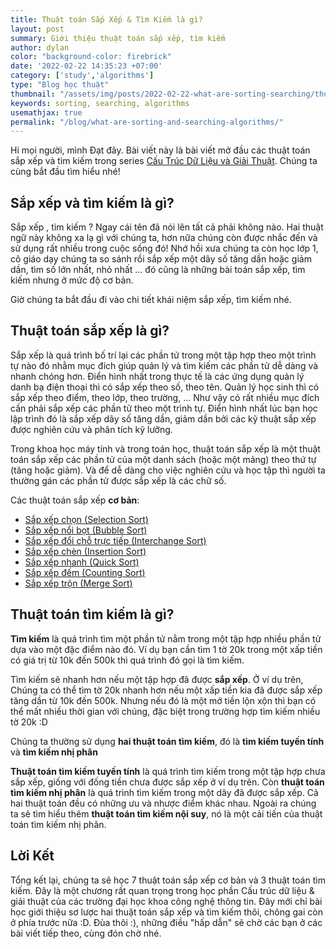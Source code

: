 ```yaml
---
title: Thuật toán Sắp Xếp & Tìm Kiếm là gì?
layout: post
summary: Giới thiệu thuật toán sắp xếp, tìm kiếm
author: dylan
color: "background-color: firebrick"
date: '2022-02-22 14:35:23 +07:00'
category: ['study','algorithms']
type: "Blog học thuật"
thumbnail: "/assets/img/posts/2022-02-22-what-are-sorting-searching/thumbnail.png"
keywords: sorting, searching, algorithms
usemathjax: true
permalink: "/blog/what-are-sorting-and-searching-algorithms/"
---
```


Hi mọi người, mình Đạt đây. Bài viết này là bài viết mở đầu các thuật toán sắp xếp và tìm kiếm trong series [Cấu Trúc Dữ Liệu và Giải Thuật](/blog/categories/algorithms/). Chúng ta cùng bắt đầu tìm hiểu nhé!

## **Sắp xếp và tìm kiếm là gì?**
Sắp xếp , tìm kiếm ? Ngay cái tên đã nói lên tất cả phải không nào. Hai thuật ngữ này không xa lạ gì với chúng ta, hơn nữa chúng còn được nhắc đến và sử dụng rất nhiều trong cuộc sống đó! Nhớ hồi xưa chúng ta còn học lớp 1, cô giáo dạy chúng ta so sánh rồi sắp xếp một dãy số tăng dần hoặc giảm dần, tìm số lớn nhất, nhỏ nhất ... đó cũng là những bài toán sắp xếp, tìm kiếm nhưng ở mức độ cơ bản.

Giờ chúng ta bắt đầu đi vào chi tiết khái niệm sắp xếp, tìm kiếm nhé.

## **Thuật toán sắp xếp là gì?**
Sắp xếp là quá trình bố trí lại các phần tử trong một tập hợp theo một trình tự nào đó nhằm mục đích giúp quản lý và tìm kiếm các phần tử dễ dàng và nhanh chóng hơn. Điển hình nhất trong thực tế là các ứng dụng quản lý danh bạ điện thoại thì có sắp xếp theo số, theo tên. Quản lý học sinh thì có sắp xếp theo điểm, theo lớp, theo trường, ... Như vậy có rất nhiều mục đích cần phải sắp xếp các phần tử theo một trình tự. Điển hình nhất lúc bạn học lập trình đó là sắp xếp dãy số tăng dần, giảm dần bởi các kỹ thuật sắp xếp được nghiên cứu và phân tích kỹ lưỡng.

Trong khoa học máy tính và trong toán học, thuật toán sắp xếp là một thuật toán sắp xếp các phần tử của một danh sách (hoặc một mảng) theo thứ tự (tăng hoặc giảm). Và để dễ dàng cho việc nghiên cứu và học tập thì người ta thường gán các phần tử được sắp xếp là các chữ số.

Các thuật toán sắp xếp **cơ bản**:

- [Sắp xếp chọn (Selection Sort)](#)
- [Sắp xếp nổi bọt (Bubble Sort)](#)
- [Sắp xếp đổi chỗ trực tiếp (Interchange Sort)](#)
- [Sắp xếp chèn (Insertion Sort)](#)
- [Sắp xếp nhanh (Quick Sort)](#)
- [Sắp xếp đếm (Counting Sort)](#)
- [Sắp xếp trộn (Merge Sort)](#)

## **Thuật toán tìm kiếm là gì?**

**Tìm kiếm** là quá trình tìm một phần tử nằm trong một tập hợp nhiều phần tử dựa vào một đặc điểm nào đó. Ví dụ bạn cần tìm 1 tờ 20k trong một xấp tiền có giá trị từ 10k đến 500k thì quá trình đó gọi là tìm kiếm.

Tìm kiếm sẽ nhanh hơn nếu một tập hợp đã được **sắp xếp**. Ở ví dụ trên, Chúng ta có thể tìm tờ 20k nhanh hơn nếu một xấp tiền kia đã được sắp xếp tăng dần từ 10k đến 500k. Nhưng nếu đó là một mớ tiền lộn xộn thì bạn có thể mất nhiều thời gian với chúng, đặc biệt trong trường hợp tìm kiếm nhiều tờ 20k :D

Chúng ta thường sử dụng **hai thuật toán tìm kiếm**, đó là **tìm kiếm tuyến tính** và **tìm kiếm nhị phân**

**Thuật toán tìm kiếm tuyến tính** là quá trình tìm kiếm trong một tập hợp chưa sắp xếp, giống với đống tiền chưa được sắp xếp ở ví dụ trên. Còn **thuật toán tìm kiếm nhị phân** là quá trình tìm kiếm trong một dãy đã được sắp xếp. Cả hai thuật toán đều có những ưu và nhược điểm khác nhau. Ngoài ra chúng ta sẽ tìm hiểu thêm **thuật toán tìm kiếm nội suy**, nó là một cải tiến của thuật toán tìm kiếm nhị phân.

## **Lời Kết** 

Tổng kết lại, chúng ta sẽ học 7 thuật toán sắp xếp cơ bản và 3 thuật toán tìm kiếm. Đây là một chương rất quan trọng trong học phần Cấu trúc dữ liệu & giải thuật của các trường đại học khoa công nghệ thông tin. Đây mới chỉ bài học giới thiệu sơ lược hai thuật toán sắp xếp và tìm kiếm thôi, chông gai còn ở phía trước nữa :D. Đùa thôi :), những điều "hấp dẫn" sẽ chờ các bạn ở các bài viết tiếp theo, cùng đón chờ nhé.




